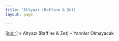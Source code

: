 ```yaml
---
title: 'Altyazı (Raffine & Zet)'
layout: page

---
```

<a href="https://cloud.mail.ru/public/044d2df7bef8/Altyaz%C4%B1%20%5BRaffine%20%26%20Dj%20Zet%5D%20-%20Yar%C4%B1nlar%20Olmayacak" target="_blank">[indir]</a>  »  Altyazı (Raffine & Zet) &#8211; Yarınlar Olmayacak